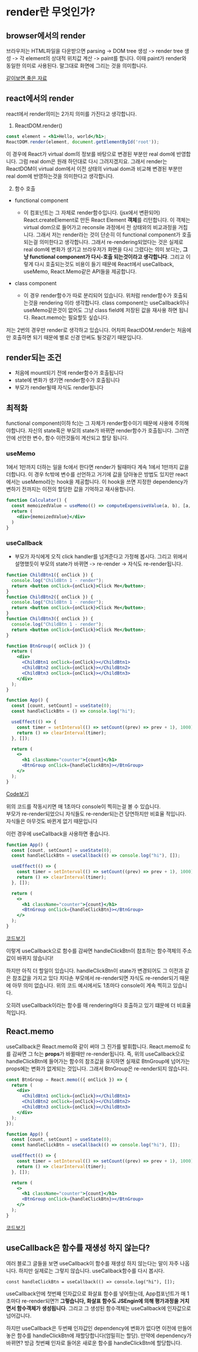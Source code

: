 # render란 무엇인가?

## browser에서의 render

브라우저는 HTML파일을 다운받으면 parsing -> DOM tree 생성 -> render tree 생성 -> 각 element의 상대적 위치값 계산 -> paint를 합니다. 이때 paint가 render와 동일한 의미로 사용된다. 말그대로 화면에 그리는 것을 의미합니다.

[같이보면 좋은 자료](https://cresumerjang.github.io/2019/06/24/critical-rendering-path/)

## react에서의 render

react에서 render의미는 2가지 의미를 가진다고 생각합니다.
1. ReactDOM.render()
``` jsx
const element = <h1>Hello, world</h1>;
ReactDOM.render(element, document.getElementById('root'));
```
이 경우에 React가 virtual dom의 정보를 바탕으로 변경된 부분만 real dom에 반영합니다. 그럼 real dom은 원래 하던대로 다시 그려지겠지요.
그래서 render는 ReactDOM이 virtual dom에서 이전 상태의 virtual dom과 비교해 변경된 부분만 real dom에 반영하는것을 의미한다고 생각합니다.

2. 함수 호출
- functional component
  - 이 컴포넌트는 그 자체로 render함수입니다. (jsx에서 변환되어) React.createElement로 만든 React Element **객체**를 리턴합니다. 이 객체는 virtual dom으로 들어가고 reconsile 과정에서 전 상태와의 비교과정을 거칩니다. 그래서 저는 render라는 것이 단순히 이 functional component가 호출되는걸 의미한다고 생각합니다. 그래서 re-rendering되었다는 것은 실제로 real dom에 변화가 생기고 브라우저가 화면을 다시 그렸다는 의미 보다는, **그냥 functional component가 다시-호출 되는것이라고 생각합니다**.  그리고 이렇게 다시 호출되는것도 비용이 들기 때문에 React에서 useCallback, useMemo, React.Memo같은 API들을 제공합니다.

- class component
  - 이 경우 render함수가 따로 분리되어 있습니다. 위처럼 render함수가 호출되는것을 rendering 이라 생각합니다. class component는 useCallback이나 useMemo같은것이 없어도 그냥 class field에 저장된 값을 재사용 하면 됩니다. React.memo는 필요할듯 싶습니다.

저는 2번의 경우만 render로 생각하고 있습니다. 어차피 ReactDOM.render는 처음에만 호출하면 되기 때문에 별로 신경 안써도 될것같기 때문입니다.

## render되는 조건
- 처음에 mount되기 전에 render함수가 호출됩니다
- state에 변화가 생기면 render함수가 호출됩니다
- 부모가 render될때 자식도 render됩니다

## 최적화
functional component(이하 fc)는 그 자체가 render함수이기 때문에 사용에 주의해야합니다. 자신의 state혹은 부모의 state가 바뀌면 render함수가 호출됩니다. 그러면 안에 선언한 변수, 함수 이런것들이 계산되고 할당 됩니다.

### useMemo
1에서 1만까지 더하는 일을 fc에서 한다면 render가 될때마다 계속 1에서 1만까지 값을 더합니다. 이 경우 fc밖에 변수를 선언하고 거기에 값을 담아놓은 방법도 있지만 react에서는 useMemo라는 hook을 제공합니다. 이 hook을 쓰면 지정한 dependency가 변하기 전까지는 이전의 할당한 값을 기억하고 재사용합니다.

``` jsx
function Calculator() {
  const memoizedValue = useMemo(() => computeExpensiveValue(a, b), [a, b]); // 다시 계산되지 않아요!
  return (
    <div>{memoizedValue}</div>
  )
}
```

### useCallback
- 부모가 자식에게 오직 click handler를 넘겨준다고 가정해 봅시다. 그리고 위에서 설명했듯이 부모의 state가 바뀌면 -> re-render -> 자식도 re-render됩니다.

```jsx
function ChildBtn1({ onClick }) {
  console.log("ChildBtn 1 - render");
  return <button onClick={onClick}>Click Me</button>;
}
function ChildBtn2({ onClick }) {
  console.log("ChildBtn 1 - render");
  return <button onClick={onClick}>Click Me</button>;
}
function ChildBtn3({ onClick }) {
  console.log("ChildBtn 1 - render");
  return <button onClick={onClick}>Click Me</button>;
}

function BtnGroup({ onClick }) {
  return (
    <div>
      <ChildBtn1 onClick={onClick}></ChildBtn1>
      <ChildBtn2 onClick={onClick}></ChildBtn2>
      <ChildBtn3 onClick={onClick}></ChildBtn3>
    </div>
  );
}

function App() {
  const [count, setCount] = useState(0);
  const handleClickBtn = () => console.log("hi");

  useEffect(() => {
    const timer = setInterval(() => setCount((prev) => prev + 1), 1000);
    return () => clearInterval(timer);
  }, []);

  return (
    <>
      <h1 className="counter">{count}</h1>
      <BtnGroup onClick={handleClickBtn}></BtnGroup>
    </>
  );
}
```

[Code보기](https://codesandbox.io/s/trusting-flower-h4q03p?file=/src/_app.js)

위의 코드를 작동시키면 매 1초마다 console이 찍히는걸 볼 수 있습니다.  
부모가 re-render되었으니 자식들도 re-render되는건 당연하지만 비효율 적입니다. 자식들은 아무것도 바뀐게 없기 때문입니다  

이런 경우에 useCallback을 사용하면 좋습니다.  

``` jsx
function App() {
  const [count, setCount] = useState(0);
  const handleClickBtn = useCallback(() => console.log("hi"), []);

  useEffect(() => {
    const timer = setInterval(() => setCount((prev) => prev + 1), 1000);
    return () => clearInterval(timer);
  }, []);

  return (
    <>
      <h1 className="counter">{count}</h1>
      <BtnGroup onClick={handleClickBtn}></BtnGroup>
    </>
  );
}
```

[코드보기](https://codesandbox.io/s/distracted-microservice-6q7lti?file=/src/_app.js)

이렇게 useCallback으로 함수를 감싸면 handleClickBtn이 참조하는 함수객체의 주소값이 바뀌지 않습니다!  

하지만 아직 더 할일이 있습니다. handleClickBtn이 state가 변경되어도 그 이전과 같은 참조값을 가지고 있다 치다손 부모에서 re-render되면 자식도 re-render되기 때문에 아무 의미 없습니다. 위의 코드 예시에서도 1초마다 console이 계속 찍히고 있습니다.

오히려 useCallback이라는 함수를 매 rendering마다 호출하고 있기 떄문에 더 비효율적입니다.  

## React.memo

useCallback은 React.memo와 같이 써야 그 진가를 발휘합니다. 
React.memo로 fc를 감싸면 그 fc는 **props**가 바뀔때만 re-render됩니다. 즉, 위의 useCallback으로 handleClickBtn에 들어가는 함수의 참조값을 유지하면 실재로 BtnGroup에 넘어가는 props에는 변화가 없게되는 것입니다. 그래서 BtnGroup은 re-render되지 않습니다.

``` jsx
const BtnGroup = React.memo(({ onClick }) => {
  return (
    <div>
      <ChildBtn1 onClick={onClick}></ChildBtn1>
      <ChildBtn2 onClick={onClick}></ChildBtn2>
      <ChildBtn3 onClick={onClick}></ChildBtn3>
    </div>
  );
});

function App() {
  const [count, setCount] = useState(0);
  const handleClickBtn = useCallback(() => console.log("hi"), []);

  useEffect(() => {
    const timer = setInterval(() => setCount((prev) => prev + 1), 1000);
    return () => clearInterval(timer);
  }, []);

  return (
    <>
      <h1 className="counter">{count}</h1>
      <BtnGroup onClick={handleClickBtn}></BtnGroup>
    </>
  );
}
```

[코드보기](https://codesandbox.io/s/vibrant-dream-ux900x)

## useCallback은 함수를 재생성 하지 않는다?
여러 블로그 글들을 보면 useCallback이 함수를 재생성 하지 않는다는 말이 자주 나옵니다. 하지만 실제로는 그렇지 않습니다. useCallback함수를 다시 봅시다.  

`const handleClickBtn = useCallback(() => console.log("hi"), []);`

useCallback안에 첫번째 인자값으로 화살표 함수를 넣어줬는데, App컴포넌트가 매 1초마다 re-render되면?! **그렇습니다, 화살표 함수도 JSEngin에 의해 평가과정을 거치면서 함수객체가 생성됩니다**. 그리고 그 생성된 함수객체는 useCallback에 인자값으로 넘어갑니다.  

하지만 useCallback은 두번째 인자값인 dependency에 변화가 없다면 이전에 만들어 놓은 함수를 handleClickBtn에 재할당합니다(엄밀히는 할당). 만약에 dependency가 바뀌면? 방금 첫번째 인자로 들어온 새로운 함수를 handleClickBtn에 할당합니다.
